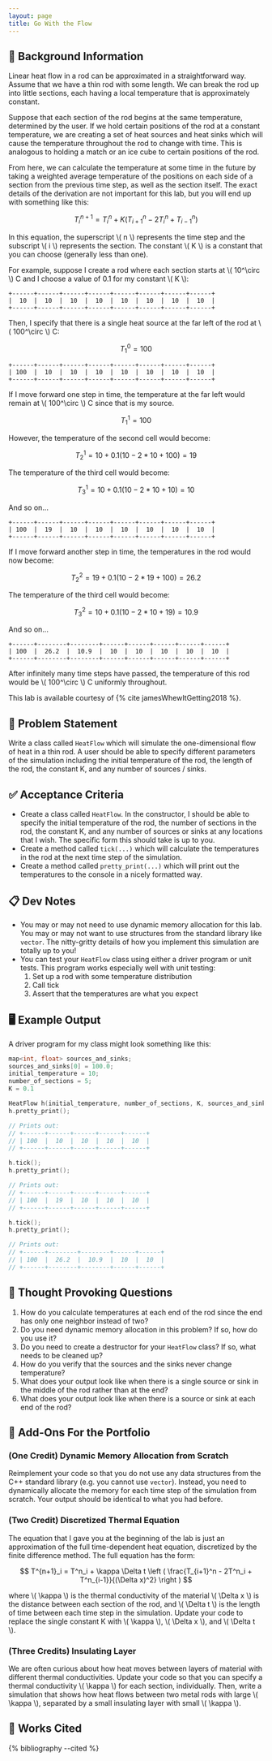 ```yaml
---
layout: page
title: Go With the Flow
---
```


## 🔖 Background Information

Linear heat flow in a rod can be approximated in a straightforward way. Assume that we have a thin rod with some length. We can break the rod up into little sections, each having a local temperature that is approximately constant.

Suppose that each section of the rod begins at the same temperature, determined by the user. If we hold certain positions of the rod at a constant temperature, we are creating a set of heat sources and heat sinks which will cause the temperature throughout the rod to change with time. This is analogous to holding a match or an ice cube to certain positions of the rod.

From here, we can calculate the temperature at some time in the future by taking a weighted average temperature of the positions on each side of a section from the previous time step, as well as the section itself. The exact details of the derivation are not important for this lab, but you will end up with something like this:

$$
T^{n+1}_i = T^n_i + K \left ( T_{i+1}^n - 2T^n_i + T^n_{i-1} \right )
$$

In this equation, the superscript \\( n \\) represents the time step and the subscript \\( i \\) represents the section. The constant \\( K \\) is a constant that you can choose (generally less than one).

For example, suppose I create a rod where each section starts at \\( 10^\circ \\) C and I choose a value of 0.1 for my constant \\( K \\):

```text
+------+------+------+------+------+------+------+------+
|  10  |  10  |  10  |  10  |  10  |  10  |  10  |  10  |
+------+------+------+------+------+------+------+------+
```

Then, I specify that there is a single heat source at the far left of the rod at \\( 100^\circ \\) C:

$$
T_1^0 = 100
$$

```text
+------+------+------+------+------+------+------+------+
| 100  |  10  |  10  |  10  |  10  |  10  |  10  |  10  |
+------+------+------+------+------+------+------+------+
```

If I move forward one step in time, the temperature at the far left would remain at \\( 100^\circ \\) C since that is my source.

$$
T_1^1 = 100
$$

However, the temperature of the second cell would become:

$$
T_2^1 = 10 + 0.1(10 - 2*10 + 100) = 19
$$

The temperature of the third cell would become:

$$
T_3^1 = 10 + 0.1(10 - 2*10 + 10) = 10
$$

And so on...

```text
+------+------+------+------+------+------+------+------+
| 100  |  19  |  10  |  10  |  10  |  10  |  10  |  10  |
+------+------+------+------+------+------+------+------+
```

If I move forward another step in time, the temperatures in the rod would now become:

$$
T_2^2 = 19 + 0.1(10 - 2*19 + 100) = 26.2
$$

The temperature of the third cell would become:

$$
T_3^2 = 10 + 0.1(10 - 2*10 + 19) = 10.9
$$

And so on...

```text
+------+--------+--------+------+------+------+------+------+
| 100  |  26.2  |  10.9  |  10  |  10  |  10  |  10  |  10  |
+------+--------+--------+------+------+------+------+------+
```

After infinitely many time steps have passed, the temperature of this rod would be \\( 100^\circ \\) C uniformly throughout.

This lab is available courtesy of {% cite jamesWhewItGetting2018 %}.

## 🎯 Problem Statement

Write a class called `HeatFlow` which will simulate the one-dimensional flow of heat in a thin rod. A user should be able to specify different parameters of the simulation including the initial temperature of the rod, the length of the rod, the constant K, and any number of sources / sinks.

## ✅ Acceptance Criteria

* Create a class called `HeatFlow`. In the constructor, I should be able to specify the initial temperature of the rod, the number of sections in the rod, the constant K, and any number of sources or sinks at any locations that I wish. The specific form this should take is up to you.
* Create a method called `tick(...)` which will calculate the temperatures in the rod at the next time step of the simulation.
* Create a method called `pretty_print(...)` which will print out the temperatures to the console in a nicely formatted way.

## 📋 Dev Notes

* You may or may not need to use dynamic memory allocation for this lab. You may or may not want to use structures from the standard library like `vector`. The nitty-gritty details of how you implement this simulation are totally up to you!
* You can test your `HeatFlow` class using either a driver program or unit tests. This program works especially well with unit testing:
  1. Set up a rod with some temperature distribution
  2. Call tick
  3. Assert that the temperatures are what you expect

## 🖥️ Example Output

A driver program for my class might look something like this:

```cpp
map<int, float> sources_and_sinks;
sources_and_sinks[0] = 100.0;
initial_temperature = 10;
number_of_sections = 5;
K = 0.1

HeatFlow h(initial_temperature, number_of_sections, K, sources_and_sinks);
h.pretty_print();

// Prints out:
// +------+------+------+------+------+
// | 100  |  10  |  10  |  10  |  10  |
// +------+------+------+------+------+

h.tick();
h.pretty_print();

// Prints out:
// +------+------+------+------+------+
// | 100  |  19  |  10  |  10  |  10  |
// +------+------+------+------+------+

h.tick();
h.pretty_print();

// Prints out:
// +------+--------+--------+------+------+
// | 100  |  26.2  |  10.9  |  10  |  10  |
// +------+--------+--------+------+------+
```

## 📝 Thought Provoking Questions

1. How do you calculate temperatures at each end of the rod since the end has only one neighbor instead of two?
2. Do you need dynamic memory allocation in this problem? If so, how do you use it?
3. Do you need to create a destructor for your `HeatFlow` class? If so, what needs to be cleaned up?
4. How do you verify that the sources and the sinks never change temperature?
5. What does your output look like when there is a single source or sink in the middle of the rod rather than at the end?
6. What does your output look like when there is a source or sink at each end of the rod?

## 💼 Add-Ons For the Portfolio

### (One Credit) Dynamic Memory Allocation from Scratch

Reimplement your code so that you do not use any data structures from the C++ standard library (e.g. you cannot use `vector`). Instead, you need to dynamically allocate the memory for each time step of the simulation from scratch. Your output should be identical to what you had before.

### (Two Credit) Discretized Thermal Equation

The equation that I gave you at the beginning of the lab is just an approximation of the full time-dependent heat equation, discretized by the finite difference method. The full equation has the form:

$$
T^{n+1}_i = T^n_i + \kappa \Delta t \left ( \frac{T_{i+1}^n - 2T^n_i + T^n_{i-1}}{(\Delta x)^2} \right )
$$

where \\( \kappa \\) is the thermal conductivity of the material \\( \Delta x \\) is the distance between each section of the rod, and \\( \Delta t \\) is the length of time between each time step in the simulation. Update your code to replace the single constant K with \\( \kappa \\), \\( \Delta x \\), and \\( \Delta t \\).

### (Three Credits) Insulating Layer

We are often curious about how heat moves between layers of material with different thermal conductivities. Update your code so that you can specify a thermal conductivity \\( \kappa \\) for each section, individually. Then, write a simulation that shows how heat flows between two metal rods with large \\( \kappa \\), separated by a small insulating layer with small \\( \kappa \\).

## 📘 Works Cited

{% bibliography --cited %}
